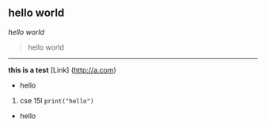 ## hello world
*hello world*
> hello world
---
**this is a test**
[Link] (http://a.com)
* hello
1. cse 15l 
`print("hello")`
- hello 

